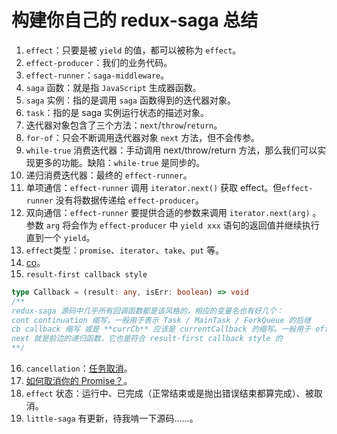 # 构建你自己的 redux-saga 总结

1. `effect`：只要是被 `yield` 的值，都可以被称为 `effect`。
2. `effect-producer`：我们的业务代码。
3. `effect-runner`：`saga-middleware`。
4. `saga` 函数：就是指 `JavaScript` 生成器函数。
5. `saga` 实例：指的是调用 `saga` 函数得到的迭代器对象。
6. `task`：指的是 saga 实例运行状态的描述对象。
7. 迭代器对象包含了三个方法：`next`/`throw`/`return`。
8. `for-of`：只会不断调用迭代器对象 `next` 方法，但不会传参。
9. `while-true` 消费迭代器：手动调用 next/throw/return 方法，那么我们可以实现更多的功能。缺陷：`while-true` 是同步的。
10. 递归消费迭代器：最终的 `effect-runner`。
11. 单项通信：`effect-runner` 调用 `iterator.next()` 获取 effect。但`effect-runner` 没有将数据传递给 `effect-producer`。
12. 双向通信：`effect-runner` 要提供合适的参数来调用 `iterator.next(arg)` 。参数 `arg` 将会作为 `effect-producer` 中 `yield xxx` 语句的返回值并继续执行直到一个 `yield`。
13. `effect`类型：`promise`、`iterator`、`take`、`put` 等。
14. [co](https://github.com/tj/co)。
15. `result-first callback style`
```typescript
type Callback = (result: any, isErr: boolean) => void
/**
redux-saga 源码中几乎所有回调函数都是该风格的，相应的变量名也有好几个：
cont continuation 缩写，一般用于表示 Task / MainTask / ForkQueue 的后继
cb callback 缩写 或是 **currCb** 应该是 currentCallback 的缩写。一般用于 effect 的后继/回调函数
next 就是前边的递归函数，它也是符合 result-first callback style 的
**/
```
16. `cancellation`：[任务取消](https://redux-saga.js.org/docs/advanced/TaskCancellation.html)。
17. [如何取消你的 Promise？](https://juejin.im/post/5a32705a6fb9a045117127fa)。
18. `effect` 状态：运行中、已完成（正常结束或是抛出错误结束都算完成）、被取消。
19. `little-saga` 有更新，待我啃一下源码……。